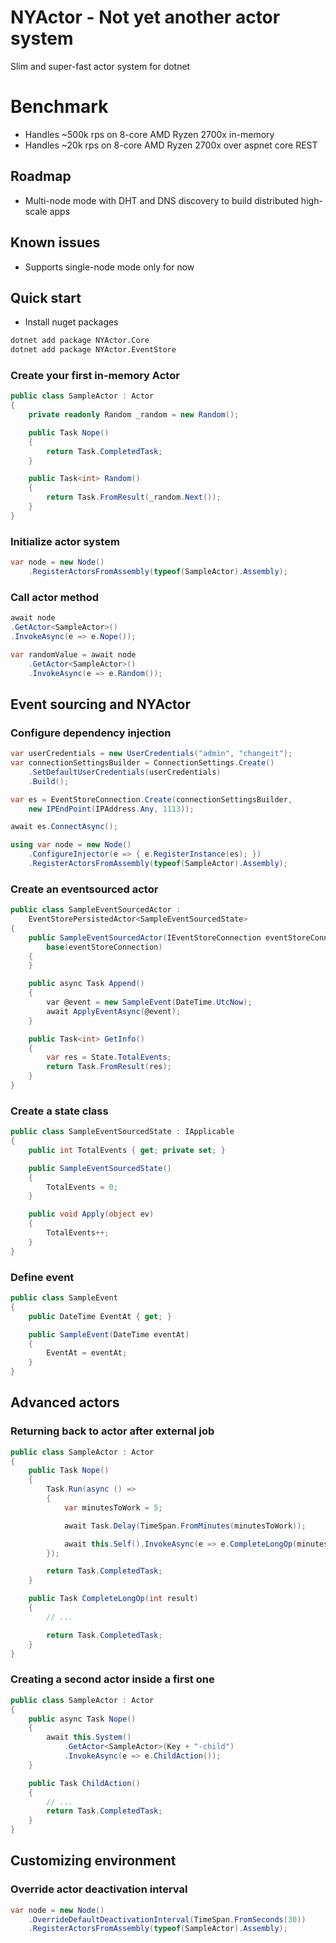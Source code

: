 # NYActor - Not yet another actor system
Slim and super-fast actor system for dotnet

# Benchmark
- Handles ~500k rps on 8-core AMD Ryzen 2700x in-memory
- Handles ~20k rps on 8-core AMD Ryzen 2700x over aspnet core REST

## Roadmap
- Multi-node mode with DHT and DNS discovery to build distributed high-scale apps

## Known issues
- Supports single-node mode only for now

## Quick start

- Install nuget packages

```sh
dotnet add package NYActor.Core
dotnet add package NYActor.EventStore
```

### Create your first in-memory Actor

```cs
public class SampleActor : Actor
{
    private readonly Random _random = new Random();

    public Task Nope()
    {
        return Task.CompletedTask;
    }

    public Task<int> Random()
    {
        return Task.FromResult(_random.Next());
    }
}
```

### Initialize actor system

```cs
var node = new Node()
    .RegisterActorsFromAssembly(typeof(SampleActor).Assembly);
```

### Call actor method

```cs
await node
.GetActor<SampleActor>()
.InvokeAsync(e => e.Nope());
```

```cs
var randomValue = await node
    .GetActor<SampleActor>()
    .InvokeAsync(e => e.Random());
```

## Event sourcing and NYActor

### Configure dependency injection

```cs
var userCredentials = new UserCredentials("admin", "changeit");
var connectionSettingsBuilder = ConnectionSettings.Create()
    .SetDefaultUserCredentials(userCredentials)
    .Build();

var es = EventStoreConnection.Create(connectionSettingsBuilder,
    new IPEndPoint(IPAddress.Any, 1113));

await es.ConnectAsync();

using var node = new Node()
    .ConfigureInjector(e => { e.RegisterInstance(es); })
    .RegisterActorsFromAssembly(typeof(SampleActor).Assembly);
```

### Create an eventsourced actor

```cs
public class SampleEventSourcedActor :
    EventStorePersistedActor<SampleEventSourcedState>
{
    public SampleEventSourcedActor(IEventStoreConnection eventStoreConnection) :
        base(eventStoreConnection)
    {
    }

    public async Task Append()
    {
        var @event = new SampleEvent(DateTime.UtcNow);
        await ApplyEventAsync(@event);
    }

    public Task<int> GetInfo()
    {
        var res = State.TotalEvents;
        return Task.FromResult(res);
    }
}
```

### Create a state class 

```cs
public class SampleEventSourcedState : IApplicable
{
    public int TotalEvents { get; private set; }

    public SampleEventSourcedState()
    {
        TotalEvents = 0;
    }

    public void Apply(object ev)
    {
        TotalEvents++;
    }
}
```

### Define event

```cs
public class SampleEvent
{
    public DateTime EventAt { get; }

    public SampleEvent(DateTime eventAt)
    {
        EventAt = eventAt;
    }
}
```

## Advanced actors

### Returning back to actor after external job

```cs
public class SampleActor : Actor
{
    public Task Nope()
    {
        Task.Run(async () =>
        {
            var minutesToWork = 5;

            await Task.Delay(TimeSpan.FromMinutes(minutesToWork));

            await this.Self().InvokeAsync(e => e.CompleteLongOp(minutesToWork));
        });

        return Task.CompletedTask;
    }

    public Task CompleteLongOp(int result)
    {
        // ...

        return Task.CompletedTask;
    }
}
```

### Creating a second actor inside a first one

```cs
public class SampleActor : Actor
{
    public async Task Nope()
    {
        await this.System()
            .GetActor<SampleActor>(Key + "-child")
            .InvokeAsync(e => e.ChildAction());
    }

    public Task ChildAction()
    {
        // ...
        return Task.CompletedTask;
    }
}
```

## Customizing environment

### Override actor deactivation interval

```cs
var node = new Node()
    .OverrideDefaultDeactivationInterval(TimeSpan.FromSeconds(30))
    .RegisterActorsFromAssembly(typeof(SampleActor).Assembly);
```